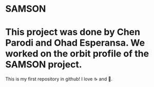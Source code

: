 # SAMSON
This project was done by Chen Parodi and Ohad Esperansa.
We worked on the orbit profile of the SAMSON project.
============
This is my first repository in github!
I love :coffee: and :pizza:.

